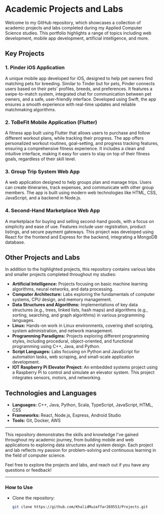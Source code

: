 # Academic Projects and Labs

Welcome to my GitHub repository, which showcases a collection of academic projects and labs completed during my Applied Computer Science studies. This portfolio highlights a range of topics including web development, mobile app development, artificial intelligence, and more.

## Key Projects

### 1. **Pinder iOS Application**
A unique mobile app developed for iOS, designed to help pet owners find matching pets for breeding. Similar to Tinder but for pets, Pinder connects users based on their pets' profiles, breeds, and preferences. It features a swipe-to-match system, integrated chat for communication between pet owners, and a safe, user-friendly interface. Developed using Swift, the app ensures a smooth experience with real-time updates and reliable matchmaking algorithms.

### 2. **ToBeFit Mobile Application (Flutter)**
A fitness app built using Flutter that allows users to purchase and follow different workout plans, while tracking their progress. The app offers personalized workout routines, goal-setting, and progress tracking features, ensuring a comprehensive fitness experience. It includes a clean and intuitive interface, making it easy for users to stay on top of their fitness goals, regardless of their skill level.

### 3. **Group Trip System Web App**
A web application designed to help groups plan and manage trips. Users can create itineraries, track expenses, and communicate with other group members. The app is built using modern web technologies like HTML, CSS, JavaScript, and a backend in Node.js.

### 4. **Second-Hand Marketplace Web App**
A marketplace for buying and selling second-hand goods, with a focus on simplicity and ease of use. Features include user registration, product listings, and secure payment gateways. This project was developed using React for the frontend and Express for the backend, integrating a MongoDB database.

## Other Projects and Labs

In addition to the highlighted projects, this repository contains various labs and smaller projects completed throughout my studies:

- **Artificial Intelligence:** Projects focusing on basic machine learning algorithms, neural networks, and data processing.
- **Computer Architecture:** Labs exploring the fundamentals of computer systems, CPU design, and memory management.
- **Data Structures and Algorithms:** Implementations of key data structures (e.g., trees, linked lists, hash maps) and algorithms (e.g., sorting, searching, and graph algorithms) in various programming languages.
- **Linux:** Hands-on work in Linux environments, covering shell scripting, system administration, and network management.
- **Programming Paradigms:** Projects exploring different programming styles, including procedural, object-oriented, and functional programming using C++, Java, and Python.
- **Script Languages:** Labs focusing on Python and JavaScript for automation tasks, web scraping, and small-scale application development.
- **IOT Raspberry Pi Elevator Project:** An embedded systems project using a Raspberry Pi to control and simulate an elevator system. This project integrates sensors, motors, and networking.

## Technologies and Languages

- **Languages:** C++, Java, Python, Scala, TypeScript, JavaScript, HTML, CSS
- **Frameworks:** React, Node.js, Express, Android Studio
- **Tools:** Git, Docker, AWS

---

This repository demonstrates the skills and knowledge I've gained throughout my academic journey, from building mobile and web applications to exploring data structures and system design. Each project and lab reflects my passion for problem-solving and continuous learning in the field of computer science.

Feel free to explore the projects and labs, and reach out if you have any questions or feedback!

---

### How to Use
- Clone the repository:  
  ```bash
  git clone https://github.com/KhalidMuzaffar269553/Projects.git

